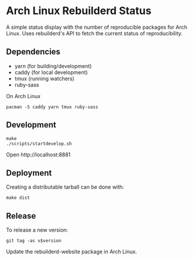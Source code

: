# Arch Linux Rebuilderd Status

A simple status display with the number of reproducible packages for Arch
Linux. Uses rebuilderd's API to fetch the current status of reproducibility.

## Dependencies

* yarn (for building/development)
* caddy (for local development)
* tmux (running watchers)
* ruby-sass

On Arch Linux

```
pacman -S caddy yarn tmux ruby-sass
```

## Development

```
make
./scripts/startdevelop.sh
```

Open http://localhost:8881

## Deployment

Creating a distributable tarball can be done with:

```
make dist
```

## Release

To release a new version:

```
git tag -as v$version
```

Update the rebuilderd-website package in Arch Linux.
